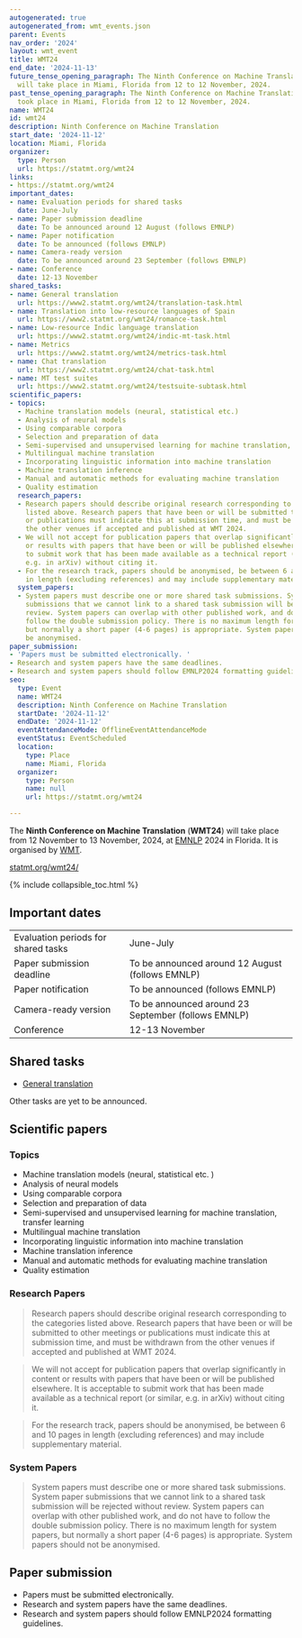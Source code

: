```yaml
---
autogenerated: true
autogenerated_from: wmt_events.json
parent: Events
nav_order: '2024'
layout: wmt_event
title: WMT24
end_date: '2024-11-13'
future_tense_opening_paragraph: The Ninth Conference on Machine Translation (<strong>WMT24</strong>)
  will take place in Miami, Florida from 12 to 12 November, 2024.
past_tense_opening_paragraph: The Ninth Conference on Machine Translation (<strong>WMT24</strong>)
  took place in Miami, Florida from 12 to 12 November, 2024.
name: WMT24
id: wmt24
description: Ninth Conference on Machine Translation
start_date: '2024-11-12'
location: Miami, Florida
organizer:
  type: Person
  url: https://statmt.org/wmt24
links:
- https://statmt.org/wmt24
important_dates:
- name: Evaluation periods for shared tasks
  date: June-July
- name: Paper submission deadline
  date: To be announced around 12 August (follows EMNLP)
- name: Paper notification
  date: To be announced (follows EMNLP)
- name: Camera-ready version
  date: To be announced around 23 September (follows EMNLP)
- name: Conference
  date: 12-13 November
shared_tasks:
- name: General translation
  url: https://www2.statmt.org/wmt24/translation-task.html
- name: Translation into low-resource languages of Spain
  url: https://www2.statmt.org/wmt24/romance-task.html
- name: Low-resource Indic language translation
  url: https://www2.statmt.org/wmt24/indic-mt-task.html
- name: Metrics
  url: https://www2.statmt.org/wmt24/metrics-task.html
- name: Chat translation
  url: https://www2.statmt.org/wmt24/chat-task.html
- name: MT test suites
  url: https://www2.statmt.org/wmt24/testsuite-subtask.html
scientific_papers:
- topics:
  - Machine translation models (neural, statistical etc.)
  - Analysis of neural models
  - Using comparable corpora
  - Selection and preparation of data
  - Semi-supervised and unsupervised learning for machine translation, transfer learning
  - Multilingual machine translation
  - Incorporating linguistic information into machine translation
  - Machine translation inference
  - Manual and automatic methods for evaluating machine translation
  - Quality estimation
  research_papers:
  - Research papers should describe original research corresponding to the categories
    listed above. Research papers that have been or will be submitted to other meetings
    or publications must indicate this at submission time, and must be withdrawn from
    the other venues if accepted and published at WMT 2024.
  - We will not accept for publication papers that overlap significantly in content
    or results with papers that have been or will be published elsewhere. It is acceptable
    to submit work that has been made available as a technical report (or similar,
    e.g. in arXiv) without citing it.
  - For the research track, papers should be anonymised, be between 6 and 10 pages
    in length (excluding references) and may include supplementary material.
  system_papers:
  - System papers must describe one or more shared task submissions. System paper
    submissions that we cannot link to a shared task submission will be rejected without
    review. System papers can overlap with other published work, and do not have to
    follow the double submission policy. There is no maximum length for system papers,
    but normally a short paper (4-6 pages) is appropriate. System papers should not
    be anonymised.
paper_submission:
- 'Papers must be submitted electronically. '
- Research and system papers have the same deadlines.
- Research and system papers should follow EMNLP2024 formatting guidelines.
seo:
  type: Event
  name: WMT24
  description: Ninth Conference on Machine Translation
  startDate: '2024-11-12'
  endDate: '2024-11-12'
  eventAttendanceMode: OfflineEventAttendanceMode
  eventStatus: EventScheduled
  location:
    type: Place
    name: Miami, Florida
  organizer:
    type: Person
    name: null
    url: https://statmt.org/wmt24

---
```

The **Ninth Conference on Machine Translation** (**WMT24**) will take place from 12 November to 13 November, 2024, at [EMNLP](http://emnlp.org) 2024 in Florida.
It is organised by [WMT](/wmt).

[statmt.org/wmt24/](https://statmt.org/wmt24/)

{% include collapsible_toc.html %}

## Important dates

|     |     |
| --- | --- |
| Evaluation periods for shared tasks | June-July |
| Paper submission deadline | To be announced around 12 August (follows EMNLP) |
| Paper notification | To be announced (follows EMNLP) |
| Camera-ready version | To be announced around 23 September (follows EMNLP) |
| Conference | 12-13 November |

## Shared tasks

- [General translation](https://www2.statmt.org/wmt24/translation-task.html)

Other tasks are yet to be announced.

## Scientific papers

### Topics

- Machine translation models (neural, statistical etc. )
- Analysis of neural models
- Using comparable corpora
- Selection and preparation of data
- Semi-supervised and unsupervised learning for machine translation, transfer learning
- Multilingual machine translation
- Incorporating linguistic information into machine translation
- Machine translation inference
- Manual and automatic methods for evaluating machine translation
- Quality estimation

### Research Papers

> Research papers should describe original research corresponding to the categories listed above. Research papers that have been or will be submitted to other meetings or publications must indicate this at submission time, and must be withdrawn from the other venues if accepted and published at WMT 2024.

> We will not accept for publication papers that overlap significantly in content or results with papers that have been or will be published elsewhere. It is acceptable to submit work that has been made available as a technical report (or similar, e.g. in arXiv) without citing it.

> For the research track, papers should be anonymised, be between 6 and 10 pages in length (excluding references) and may include supplementary material.


### System Papers

> System papers must describe one or more shared task submissions. System paper submissions that we cannot link to a shared task submission will be rejected without review. System papers can overlap with other published work, and do not have to follow the double submission policy. There is no maximum length for system papers, but normally a short paper (4-6 pages) is appropriate. System papers should not be anonymised.


## Paper submission

- Papers must be submitted electronically.
- Research and system papers have the same deadlines.
- Research and system papers should follow EMNLP2024 formatting guidelines.
